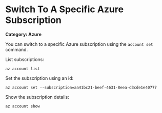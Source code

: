 # Switch To A Specific Azure Subscription

__Category: Azure__

You can switch to a specific Azure subscription using the `account set` command.

List subscriptions:

```shell
az account list
```

Set the subscription using an id:

```shell
az account set --subscription=aa41bc21-beef-4631-8eea-d3cde1e40777
```

Show the subscription details:

```shell
az account show
```
